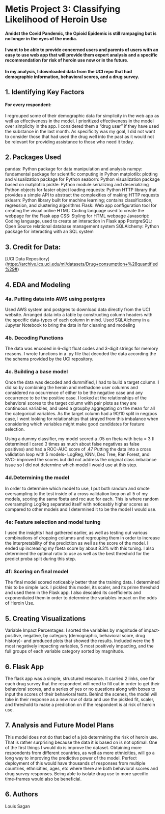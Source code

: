 # Metis Project 3: Classifying Likelihood of Heroin Use

#### Amidst the Covid Pandemic, the Opioid Epidemic is still rampaging but is no longer in the eyes of the media.
#### I want to be able to provide concerned users and parents of users with an easy to use web app that will provide them expert analysis and a specific recommendation for risk of heroin use now or in the future.
#### In my analysis, I downloaded data from the UCI repo that had demographic information, behavioral scores, and a drug survey.

## 1. Identifying Key Factors

#### For every respondent: 

I regrouped some of their demographic data for simplicity in the web app as well as effectiveness in the model. I prioritized effectiveness in the model over simplicity in the app.
I considered them a “drug user” if they have used the substance in the last month. As specificity was my goal, I did not want to consider those that had used the drug well into the past as it would not be relevant for providing assistance to those who need it today.



## 2. Packages Used

pandas: Python package for data manipulation and analysis
numpy: fundamental package for scientific computing in Python
matplotlib: plotting and visualization package for Python
seaborn: Python visualization package based on matplotlib
pickle: Python module serializing and deserializing Python objects for faster object loading
requests: Python HTTP library that provides a simple API to abstract the complexities of making HTTP requests
sklearn: Python library built for machine learning; contains classification, regression, and clustering algorithms
Flask: Web app configuration tool for creating the visual online
HTML: Coding language used to create the webpage for the Flask app
CSS: Styling for HTML webpage
Javascript: Coding language, used to create an interaction in Flask app
PostgreSQL: Open Source relational database management system
SQLAlchemy: Python package for interacting with an SQL system

## 3. Credit for Data:
[UCI Data Repository] (https://archive.ics.uci.edu/ml/datasets/Drug+consumption+%28quantified%29#)


## 4. EDA and Modeling

### 4a. Putting data into AWS using postgres
Used AWS system and postgres to download data directly from the UCI website. Arranged data into a table by constructing column headers with the specific data-types of each column in mind. Used SQLAlchemy in a Jupyter Notebook to bring the data in for cleaning and modeling

### 4b. Decoding Functions
The data was encoded in 6-digit float codes and 3-digit strings for memory reasons. I wrote functions in a .py file that decoded the data according the the schema provided by the UCI repository.

### 4c. Building a base model
Once the data was decoded and dummified, I had to build a target column. I did so by combining the heroin and methadone user columns and considered no occurrence of either to be the negative case and any occurrence to be the positive case. I looked at the relationships of the behavioral scores to the target column with pair plots as they are continuous variables, and used a groupby aggregating on the mean for all the categorical variables. As the target column had a 90/10 split in neg/pos case, I went looking for relationships that strayed from this imbalance when considering which variables might make good candidates for feature selection.

Using a dummy classifier, my model scored a .05 on fbeta with beta = 3 (I determined I cared 3 times as much about false negatives as false positives) and had a ROC-AUC score of .47 Putting the data into a cross validation loop with 5 models- LogReg, KNN, Dec Tree, Ran Forest, and SVC- improved the scores but did not address the original class imbalance issue so I did not determine which model I would use at this step.

### 4d.Determining the model
In order to determine which model to use, I put both random and smote oversampling to the test inside of a cross validation loop on all 5 of my models, scoring the same fbeta and roc auc for each. This is where random oversampling LogReg separated itself with noticeably higher scores as compared to other models and I determined it to be the model I would use.

### 4e: Feature selection and model tuning
I used the insights I had gathered earlier, as well as testing out various combinations of dropping columns and regrouping them in order to increase the interpretability of the prediction as well as the score of the model. I ended up increasing my fbeta score by about 8.3% with this tuning. I also determined the optimal ratio to use as well as the best threshold for the predict proba split during this step.

### 4f: Scoring on final model
The final model scored noticeably better than the training data. I determined this to be simple luck. I pickled this model, its scaler, and its prime threshold and used them in the Flask app. I also descaled its coefficients and exponentiated them in order to determine the variables impact on the odds of Heroin Use.

## 5. Creating Visualizations

Variable Impact Percentages:
I sorted the variables by magnitude of impact- positive, negative, by category (demographic, behavioral score, drug history)- and produced plots that showed the results. Included were the 5 most negatively impacting variables, 5 most positively impacting, and the full groups of each variable category sorted by magnitude.

## 6. Flask App

The flask app was a simple, structured resource. It carried 2 links, one for each drug survey that the respondent will need to fill out in order to get their behavioral scores, and a series of yes or no questions along with boxes to input the scores of their behavioral tests. Behind the scenes, the model will take in their response as a new row of data and use the pickled fit, scaler, and threshold to make a prediction on if the respondent is at risk of heroin use.

## 7. Analysis and Future Model Plans
This model does not do that bad of a job determining the risk of heroin use. That is rather surprising because the data it is based on is not optimal. One of the first things I would do is improve the dataset. Obtaining more respondents from different countries, as well as more ethnicities, will go a long way to improving the predictive power of the model. Perfect deployment of this would have thousands of responses from multiple countries, ethnicities, ages, etc where there are both behavioral scores and drug survey responses. Being able to isolate drug use to more specific time-frames would also be beneficial.

## 6. Authors

Louis Sagan
